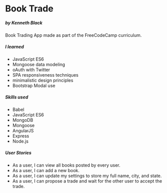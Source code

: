 # Book Trade
##### by Kenneth Black

Book Trading App made as part of the FreeCodeCamp curriculum.

##### I learned

 - JavaScript ES6
 - Mongoose data modeling
 - oAuth with Twitter
 - SPA responsiveness techniques 
 - minimalistic design principles
 - Bootstrap Modal use

##### Skills used 

 - Babel
 - JavaScript ES6
 - MongoDB
 - Mongoose
 - AngularJS
 - Express
 - Node.js

##### User Stories

 - As a user, I can view all books posted by every user.
 - As a user, I can add a new book.
 - As a user, I can update my settings to store my full name, city, and state.
 - As a user, I can propose a trade and wait for the other user to accept the trade.
